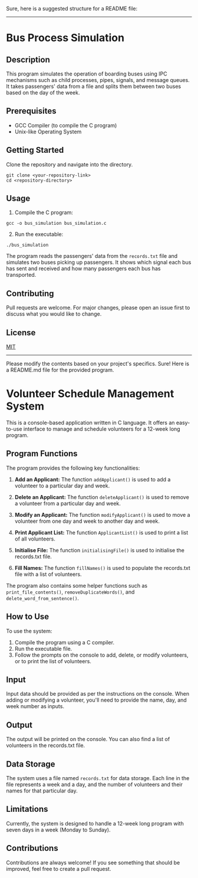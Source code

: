 Sure, here is a suggested structure for a README file:

---
# Bus Process Simulation

## Description
This program simulates the operation of boarding buses using IPC mechanisms such as child processes, pipes, signals, and message queues. It takes passengers' data from a file and splits them between two buses based on the day of the week.

## Prerequisites

* GCC Compiler (to compile the C program)
* Unix-like Operating System

## Getting Started

Clone the repository and navigate into the directory. 

```
git clone <your-repository-link>
cd <repository-directory>
```

## Usage

1. Compile the C program:

```
gcc -o bus_simulation bus_simulation.c
```

2. Run the executable:

```
./bus_simulation
```

The program reads the passengers' data from the `records.txt` file and simulates two buses picking up passengers. It shows which signal each bus has sent and received and how many passengers each bus has transported.

## Contributing

Pull requests are welcome. For major changes, please open an issue first to discuss what you would like to change.

## License

[MIT](https://choosealicense.com/licenses/mit/)

---

Please modify the contents based on your project's specifics.
Sure! Here is a README.md file for the provided program. 

# Volunteer Schedule Management System

This is a console-based application written in C language. It offers an easy-to-use interface to manage and schedule volunteers for a 12-week long program.

## Program Functions

The program provides the following key functionalities:

1. **Add an Applicant:** The function `addApplicant()` is used to add a volunteer to a particular day and week.

2. **Delete an Applicant:** The function `deleteApplicant()` is used to remove a volunteer from a particular day and week.

3. **Modify an Applicant:** The function `modifyApplicant()` is used to move a volunteer from one day and week to another day and week.

4. **Print Applicant List:** The function `ApplicantList()` is used to print a list of all volunteers.

5. **Initialise File:** The function `initialisingFile()` is used to initialise the records.txt file.

6. **Fill Names:** The function `fillNames()` is used to populate the records.txt file with a list of volunteers.

The program also contains some helper functions such as `print_file_contents()`, `removeDuplicateWords()`, and `delete_word_from_sentence()`.

## How to Use

To use the system:

1. Compile the program using a C compiler.
2. Run the executable file.
3. Follow the prompts on the console to add, delete, or modify volunteers, or to print the list of volunteers.

## Input

Input data should be provided as per the instructions on the console. When adding or modifying a volunteer, you'll need to provide the name, day, and week number as inputs.

## Output

The output will be printed on the console. You can also find a list of volunteers in the records.txt file.

## Data Storage

The system uses a file named `records.txt` for data storage. Each line in the file represents a week and a day, and the number of volunteers and their names for that particular day.

## Limitations

Currently, the system is designed to handle a 12-week long program with seven days in a week (Monday to Sunday).

## Contributions

Contributions are always welcome! If you see something that should be improved, feel free to create a pull request.
